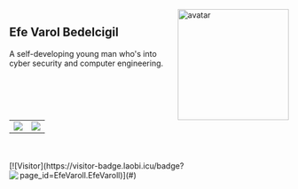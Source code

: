 <img align="right" alt="avatar" width="200" src="avatar2.JPG"> 

## Efe Varol Bedelcigil

A self-developing young man who's into cyber security and computer engineering.

<table class="center">

<tr>
  <td><a href="https://github.com/EfeVaroll">
  <img src="https://img.shields.io/badge/GitHub-100000?style=for-the-badge&logo=github&logoColor=white">
 </a> 
<td><a href="https://www.linkedin.com/in/efevarolbedelcigil/">
<img src="https://img.shields.io/badge/LinkedIn-0077B5?style=for-the-badge&logo=linkedin&logoColor=white">
</a> 
  </tr>
</table>
<br></br>
[![Visitor](https://visitor-badge.laobi.icu/badge?page_id=EfeVaroll.EfeVaroll)](#)

<img align="left" src="https://github-readme-stats.vercel.app/api?username=EfeVaroll&theme=blue-green">
